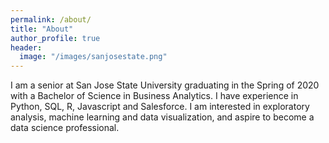 ```yaml
---
permalink: /about/
title: "About"
author_profile: true
header:
  image: "/images/sanjosestate.png"
---
```


  I am a senior at San Jose State University graduating in the Spring of 2020 with a Bachelor of Science in Business Analytics. I have experience in Python, SQL, R, Javascript and Salesforce. I am interested in exploratory analysis, machine learning and data visualization, and aspire to become a data science professional.
